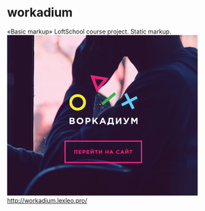 # workadium
«Basic markup» LoftSchool course project. Static markup.   
![WORKADIUM](img/github_page.png)
http://workadium.lexleo.pro/
